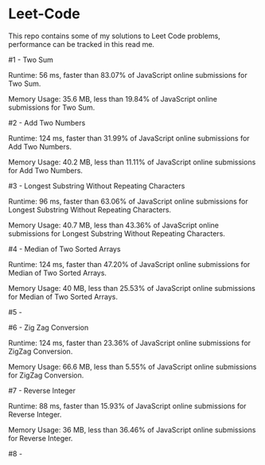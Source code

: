 # Leet-Code

This repo contains some of my solutions to Leet Code problems, performance can be tracked in this read me.

#1 - Two Sum

  Runtime: 56 ms, faster than 83.07% of JavaScript online submissions for Two Sum.
  
  Memory Usage: 35.6 MB, less than 19.84% of JavaScript online submissions for Two Sum.


#2 - Add Two Numbers

  Runtime: 124 ms, faster than 31.99% of JavaScript online submissions for Add Two Numbers.
  
  Memory Usage: 40.2 MB, less than 11.11% of JavaScript online submissions for Add Two Numbers.


#3 - Longest Substring Without Repeating Characters

  Runtime: 96 ms, faster than 63.06% of JavaScript online submissions for Longest Substring Without Repeating Characters.
  
  Memory Usage: 40.7 MB, less than 43.36% of JavaScript online submissions for Longest Substring Without Repeating Characters.


#4 - Median of Two Sorted Arrays

  Runtime: 124 ms, faster than 47.20% of JavaScript online submissions for Median of Two Sorted Arrays.
  
  Memory Usage: 40 MB, less than 25.53% of JavaScript online submissions for Median of Two Sorted Arrays.


#5 - 


#6 - Zig Zag Conversion

  Runtime: 124 ms, faster than 23.36% of JavaScript online submissions for ZigZag Conversion.
  
  Memory Usage: 66.6 MB, less than 5.55% of JavaScript online submissions for ZigZag Conversion.


#7 - Reverse Integer

  Runtime: 88 ms, faster than 15.93% of JavaScript online submissions for Reverse Integer.
  
  Memory Usage: 36 MB, less than 36.46% of JavaScript online submissions for Reverse Integer.


#8 - 